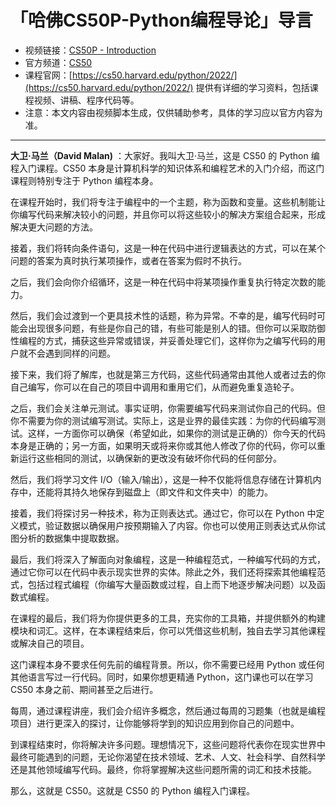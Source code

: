 # 「哈佛CS50P-Python编程导论」导言

- 视频链接：[CS50P - Introduction](https://www.youtube.com/watch?v=OvKCESUCWII&list=PLhQjrBD2T3817j24-GogXmWqO5Q5vYy0V&index=1)
- 官方频道：[CS50](https://www.youtube.com/@cs50)
- 课程官网：[https://cs50.harvard.edu/python/2022/](https://cs50.harvard.edu/python/2022/) 提供有详细的学习资料，包括课程视频、讲稿、程序代码等。
- 注意：本文内容由视频脚本生成，仅供辅助参考，具体的学习应以官方内容为准。
---

**大卫·马兰（David Malan)** ：大家好。我叫大卫·马兰，这是 CS50 的 Python 编程入门课程。CS50 本身是计算机科学的知识体系和编程艺术的入门介绍，而这门课程则特别专注于 Python 编程本身。

在课程开始时，我们将专注于编程中的一个主题，称为函数和变量。这些机制能让你编写代码来解决较小的问题，并且你可以将这些较小的解决方案组合起来，形成解决更大问题的方法。

接着，我们将转向条件语句，这是一种在代码中进行逻辑表达的方式，可以在某个问题的答案为真时执行某项操作，或者在答案为假时不执行。

之后，我们会向你介绍循环，这是一种在代码中将某项操作重复执行特定次数的能力。

然后，我们会过渡到一个更具技术性的话题，称为异常。不幸的是，编写代码时可能会出现很多问题，有些是你自己的错，有些可能是别人的错。但你可以采取防御性编程的方式，捕获这些异常或错误，并妥善处理它们，这样你为之编写代码的用户就不会遇到同样的问题。

接下来，我们将了解库，也就是第三方代码，这些代码通常由其他人或者过去的你自己编写，你可以在自己的项目中调用和重用它们，从而避免重复造轮子。

之后，我们会关注单元测试。事实证明，你需要编写代码来测试你自己的代码。但你不需要为你的测试编写测试。实际上，这是业界的最佳实践：为你的代码编写测试。这样，一方面你可以确保（希望如此，如果你的测试是正确的）你今天的代码本身是正确的；另一方面，如果明天或将来你或其他人修改了你的代码，你可以重新运行这些相同的测试，以确保新的更改没有破坏你代码的任何部分。

然后，我们将学习文件 I/O（输入/输出），这是一种不仅能将信息存储在计算机内存中，还能将其持久地保存到磁盘上（即文件和文件夹中）的能力。

接着，我们将探讨另一种技术，称为正则表达式。通过它，你可以在 Python 中定义模式，验证数据以确保用户按预期输入了内容。你也可以使用正则表达式从你试图分析的数据集中提取数据。

最后，我们将深入了解面向对象编程，这是一种编程范式，一种编写代码的方式，通过它你可以在代码中表示现实世界的实体。除此之外，我们还将探索其他编程范式，包括过程式编程（你编写大量函数或过程，自上而下地逐步解决问题）以及函数式编程。

在课程的最后，我们将为你提供更多的工具，充实你的工具箱，并提供额外的构建模块和词汇。这样，在本课程结束后，你可以凭借这些机制，独自去学习其他课程或解决自己的项目。

这门课程本身不要求任何先前的编程背景。所以，你不需要已经用 Python 或任何其他语言写过一行代码。同时，如果你想更精通 Python，这门课也可以在学习 CS50 本身之前、期间甚至之后进行。

每周，通过课程讲座，我们会介绍许多概念，然后通过每周的习题集（也就是编程项目）进行更深入的探讨，让你能够将学到的知识应用到你自己的问题中。

到课程结束时，你将解决许多问题。理想情况下，这些问题将代表你在现实世界中最终可能遇到的问题，无论你渴望在技术领域、艺术、人文、社会科学、自然科学还是其他领域编写代码。最终，你将掌握解决这些问题所需的词汇和技术技能。

那么，这就是 CS50。这就是 CS50 的 Python 编程入门课程。